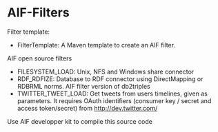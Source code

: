 AIF-Filters
===========

Filter template:
- FilterTemplate: A Maven template to create an AIF filter.

AIF open source filters
- FILESYSTEM_LOAD: Unix, NFS and Windows share connector
- RDF_RDFIZE: Database to RDF connector using DirectMapping or RDBRML norms. AIF filter version of db2triples 
- TWITTER_TWEET_LOAD: Get tweets from users timelines, given as parameters. It requires OAuth identifiers (consumer key / secret and access token/secret) from http://dev.twitter.com/

Use AIF developper kit to compile this source code

